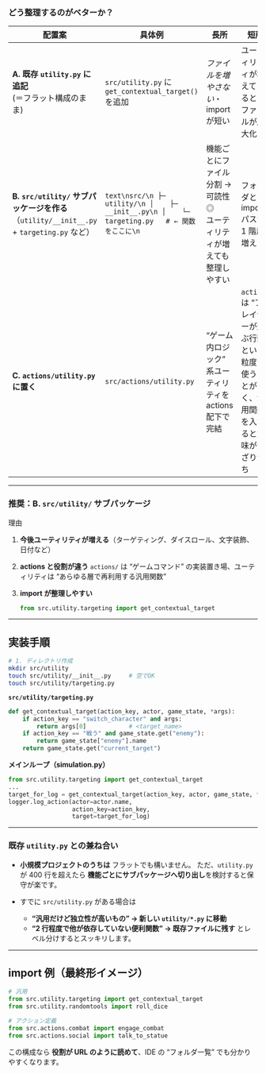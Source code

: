 


### どう整理するのがベターか？

| 配置案                                                                             | 具体例                                                                                     | 長所                                       | 短所                                                       |
| ------------------------------------------------------------------------------- | --------------------------------------------------------------------------------------- | ---------------------------------------- | -------------------------------------------------------- |
| **A. 既存 `utility.py` に追記**<br>(＝フラット構成のまま)                                      | `src/utility.py` に `get_contextual_target()` を追加                                        | *ファイルを増やさない*・import が短い                  | ユーティリティが増えてくると 1 ファイルが肥大化                                |
| **B. `src/utility/` サブパッケージを作る**<br>（`utility/__init__.py` + `targeting.py` など） | `text\nsrc/\n ├─ utility/\n │    ├─ __init__.py\n │    └─ targeting.py   # ← 関数をここに\n ` | 機能ごとにファイル分割 → 可読性◎<br>ユーティリティが増えても整理しやすい | フォルダと import パスが 1 階層増える                                 |
| **C. `actions/utility.py` に置く**                                                 | `src/actions/utility.py`                                                                | “ゲーム内ロジック” 系ユーティリティを actions 配下で完結       | `actions` は “プレイヤーが選ぶ行動” という粒度で使うことが多く、汎用関数を入れると意味が混ざりがち |

---

### 推奨：**B. `src/utility/` サブパッケージ**

理由

1. **今後ユーティリティが増える**（ターゲティング、ダイスロール、文字装飾、日付など）
2. **actions と役割が違う**
   `actions/` は “ゲームコマンド” の実装置き場、ユーティリティは “あらゆる層で再利用する汎用関数”
3. **import が整理しやすい**

   ```python
   from src.utility.targeting import get_contextual_target
   ```

---

## 実装手順

```bash
# 1. ディレクトリ作成
mkdir src/utility
touch src/utility/__init__.py     # 空でOK
touch src/utility/targeting.py
```

**`src/utility/targeting.py`**

```python
def get_contextual_target(action_key, actor, game_state, *args):
    if action_key == "switch_character" and args:
        return args[0]            # <target_name>
    if action_key == "戦う" and game_state.get("enemy"):
        return game_state["enemy"].name
    return game_state.get("current_target")
```

**メインループ（simulation.py）**

```python
from src.utility.targeting import get_contextual_target
...
target_for_log = get_contextual_target(action_key, actor, game_state, *args)
logger.log_action(actor=actor.name,
                  action_key=action_key,
                  target=target_for_log)
```

---

### 既存 `utility.py` との兼ね合い

* **小規模プロジェクトのうちは** フラットでも構いません。
  ただ、`utility.py` が 400 行を超えたら **機能ごとにサブパッケージへ切り出し**を検討すると保守が楽です。
* すでに `src/utility.py` がある場合は

  * **“汎用だけど独立性が高いもの” → 新しい `utility/*.py` に移動**
  * **“2 行程度で他が依存していない便利関数” → 既存ファイルに残す**
    とレベル分けするとスッキリします。

---

## import 例（最終形イメージ）

```python
# 汎用
from src.utility.targeting import get_contextual_target
from src.utility.randomtools import roll_dice

# アクション定義
from src.actions.combat import engage_combat
from src.actions.social import talk_to_statue
```

この構成なら **役割が URL のように読めて**、IDE の “フォルダ一覧” でも分かりやすくなります。
